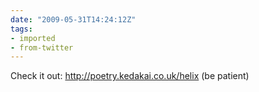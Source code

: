 ```yaml
---
date: "2009-05-31T14:24:12Z"
tags:
- imported
- from-twitter
---
```

Check it out: http://poetry.kedakai.co.uk/helix \(be patient\)
